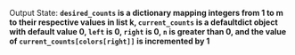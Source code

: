 Output State: **`desired_counts` is a dictionary mapping integers from 1 to m to their respective values in list k, `current_counts` is a defaultdict object with default value 0, `left` is 0, `right` is 0, `n` is greater than 0, and the value of `current_counts[colors[right]]` is incremented by 1**
